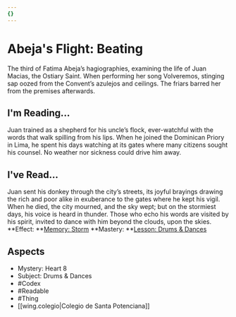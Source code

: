 ```yaml
---
{}
---
```

# Abeja's Flight: Beating
The third of Fatima Abeja’s hagiographies, examining the life of Juan Macias, the Ostiary Saint. When performing her song Volveremos, stinging sap oozed from the Convent’s azulejos and ceilings. The friars barred her from the premises afterwards.
## I'm Reading...
Juan trained as a shepherd for his uncle’s flock, ever-watchful with the words that walk spilling from his lips. When he joined the Dominican Priory in Lima, he spent his days watching at its gates where many citizens sought his counsel. No weather nor sickness could drive him away.
## I've Read...
Juan sent his donkey through the city’s streets, its joyful brayings drawing the rich and poor alike in exuberance to the gates where he kept his vigil. When he died, the city mourned, and the sky wept; but on the stormiest days, his voice is heard in thunder. Those who echo his words are visited by his spirit, invited to dance with him beyond the clouds, upon the skies.
**Effect: **[Memory: Storm](https://uadaf.theevilroot.xyz/rowenarium/element/mem.storm)
**Mastery: **[Lesson: Drums & Dances](https://uadaf.theevilroot.xyz/rowenarium/element/x.drums.dances)
## Aspects
- Mystery: Heart 8
- Subject: Drums & Dances
- #Codex
- #Readable
- #Thing
- [[wing.colegio|Colegio de Santa Potenciana]]